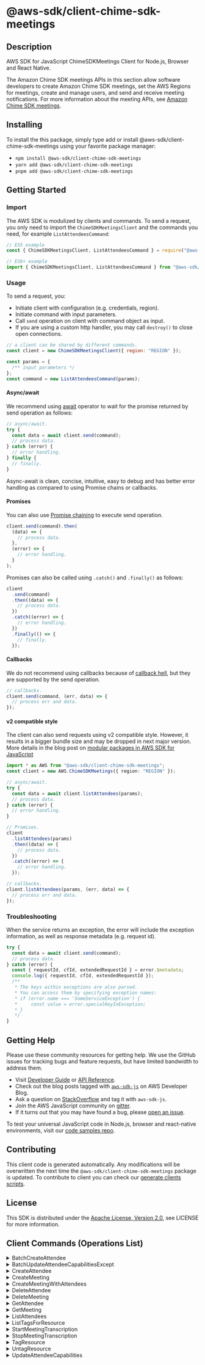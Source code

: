 <!-- generated file, do not edit directly -->

# @aws-sdk/client-chime-sdk-meetings

## Description

AWS SDK for JavaScript ChimeSDKMeetings Client for Node.js, Browser and React Native.

<p>The Amazon Chime SDK meetings APIs in this section allow software developers to create Amazon Chime SDK meetings, set the AWS Regions for meetings, create and manage users, and send and
receive meeting notifications. For more information about the meeting APIs, see
<a href="https://docs.aws.amazon.com/chime/latest/APIReference/API_Operations_Amazon_Chime_SDK_Meetings.html">Amazon Chime SDK meetings</a>.</p>

## Installing

To install the this package, simply type add or install @aws-sdk/client-chime-sdk-meetings
using your favorite package manager:

- `npm install @aws-sdk/client-chime-sdk-meetings`
- `yarn add @aws-sdk/client-chime-sdk-meetings`
- `pnpm add @aws-sdk/client-chime-sdk-meetings`

## Getting Started

### Import

The AWS SDK is modulized by clients and commands.
To send a request, you only need to import the `ChimeSDKMeetingsClient` and
the commands you need, for example `ListAttendeesCommand`:

```js
// ES5 example
const { ChimeSDKMeetingsClient, ListAttendeesCommand } = require("@aws-sdk/client-chime-sdk-meetings");
```

```ts
// ES6+ example
import { ChimeSDKMeetingsClient, ListAttendeesCommand } from "@aws-sdk/client-chime-sdk-meetings";
```

### Usage

To send a request, you:

- Initiate client with configuration (e.g. credentials, region).
- Initiate command with input parameters.
- Call `send` operation on client with command object as input.
- If you are using a custom http handler, you may call `destroy()` to close open connections.

```js
// a client can be shared by different commands.
const client = new ChimeSDKMeetingsClient({ region: "REGION" });

const params = {
  /** input parameters */
};
const command = new ListAttendeesCommand(params);
```

#### Async/await

We recommend using [await](https://developer.mozilla.org/en-US/docs/Web/JavaScript/Reference/Operators/await)
operator to wait for the promise returned by send operation as follows:

```js
// async/await.
try {
  const data = await client.send(command);
  // process data.
} catch (error) {
  // error handling.
} finally {
  // finally.
}
```

Async-await is clean, concise, intuitive, easy to debug and has better error handling
as compared to using Promise chains or callbacks.

#### Promises

You can also use [Promise chaining](https://developer.mozilla.org/en-US/docs/Web/JavaScript/Guide/Using_promises#chaining)
to execute send operation.

```js
client.send(command).then(
  (data) => {
    // process data.
  },
  (error) => {
    // error handling.
  }
);
```

Promises can also be called using `.catch()` and `.finally()` as follows:

```js
client
  .send(command)
  .then((data) => {
    // process data.
  })
  .catch((error) => {
    // error handling.
  })
  .finally(() => {
    // finally.
  });
```

#### Callbacks

We do not recommend using callbacks because of [callback hell](http://callbackhell.com/),
but they are supported by the send operation.

```js
// callbacks.
client.send(command, (err, data) => {
  // process err and data.
});
```

#### v2 compatible style

The client can also send requests using v2 compatible style.
However, it results in a bigger bundle size and may be dropped in next major version. More details in the blog post
on [modular packages in AWS SDK for JavaScript](https://aws.amazon.com/blogs/developer/modular-packages-in-aws-sdk-for-javascript/)

```ts
import * as AWS from "@aws-sdk/client-chime-sdk-meetings";
const client = new AWS.ChimeSDKMeetings({ region: "REGION" });

// async/await.
try {
  const data = await client.listAttendees(params);
  // process data.
} catch (error) {
  // error handling.
}

// Promises.
client
  .listAttendees(params)
  .then((data) => {
    // process data.
  })
  .catch((error) => {
    // error handling.
  });

// callbacks.
client.listAttendees(params, (err, data) => {
  // process err and data.
});
```

### Troubleshooting

When the service returns an exception, the error will include the exception information,
as well as response metadata (e.g. request id).

```js
try {
  const data = await client.send(command);
  // process data.
} catch (error) {
  const { requestId, cfId, extendedRequestId } = error.$metadata;
  console.log({ requestId, cfId, extendedRequestId });
  /**
   * The keys within exceptions are also parsed.
   * You can access them by specifying exception names:
   * if (error.name === 'SomeServiceException') {
   *     const value = error.specialKeyInException;
   * }
   */
}
```

## Getting Help

Please use these community resources for getting help.
We use the GitHub issues for tracking bugs and feature requests, but have limited bandwidth to address them.

- Visit [Developer Guide](https://docs.aws.amazon.com/sdk-for-javascript/v3/developer-guide/welcome.html)
  or [API Reference](https://docs.aws.amazon.com/AWSJavaScriptSDK/v3/latest/index.html).
- Check out the blog posts tagged with [`aws-sdk-js`](https://aws.amazon.com/blogs/developer/tag/aws-sdk-js/)
  on AWS Developer Blog.
- Ask a question on [StackOverflow](https://stackoverflow.com/questions/tagged/aws-sdk-js) and tag it with `aws-sdk-js`.
- Join the AWS JavaScript community on [gitter](https://gitter.im/aws/aws-sdk-js-v3).
- If it turns out that you may have found a bug, please [open an issue](https://github.com/aws/aws-sdk-js-v3/issues/new/choose).

To test your universal JavaScript code in Node.js, browser and react-native environments,
visit our [code samples repo](https://github.com/aws-samples/aws-sdk-js-tests).

## Contributing

This client code is generated automatically. Any modifications will be overwritten the next time the `@aws-sdk/client-chime-sdk-meetings` package is updated.
To contribute to client you can check our [generate clients scripts](https://github.com/aws/aws-sdk-js-v3/tree/main/scripts/generate-clients).

## License

This SDK is distributed under the
[Apache License, Version 2.0](http://www.apache.org/licenses/LICENSE-2.0),
see LICENSE for more information.

## Client Commands (Operations List)

<details>
<summary>
BatchCreateAttendee
</summary>

[Command API Reference](https://docs.aws.amazon.com/AWSJavaScriptSDK/v3/latest/clients/client-chime-sdk-meetings/classes/batchcreateattendeecommand.html) / [Input](https://docs.aws.amazon.com/AWSJavaScriptSDK/v3/latest/clients/client-chime-sdk-meetings/interfaces/batchcreateattendeecommandinput.html) / [Output](https://docs.aws.amazon.com/AWSJavaScriptSDK/v3/latest/clients/client-chime-sdk-meetings/interfaces/batchcreateattendeecommandoutput.html)

</details>
<details>
<summary>
BatchUpdateAttendeeCapabilitiesExcept
</summary>

[Command API Reference](https://docs.aws.amazon.com/AWSJavaScriptSDK/v3/latest/clients/client-chime-sdk-meetings/classes/batchupdateattendeecapabilitiesexceptcommand.html) / [Input](https://docs.aws.amazon.com/AWSJavaScriptSDK/v3/latest/clients/client-chime-sdk-meetings/interfaces/batchupdateattendeecapabilitiesexceptcommandinput.html) / [Output](https://docs.aws.amazon.com/AWSJavaScriptSDK/v3/latest/clients/client-chime-sdk-meetings/interfaces/batchupdateattendeecapabilitiesexceptcommandoutput.html)

</details>
<details>
<summary>
CreateAttendee
</summary>

[Command API Reference](https://docs.aws.amazon.com/AWSJavaScriptSDK/v3/latest/clients/client-chime-sdk-meetings/classes/createattendeecommand.html) / [Input](https://docs.aws.amazon.com/AWSJavaScriptSDK/v3/latest/clients/client-chime-sdk-meetings/interfaces/createattendeecommandinput.html) / [Output](https://docs.aws.amazon.com/AWSJavaScriptSDK/v3/latest/clients/client-chime-sdk-meetings/interfaces/createattendeecommandoutput.html)

</details>
<details>
<summary>
CreateMeeting
</summary>

[Command API Reference](https://docs.aws.amazon.com/AWSJavaScriptSDK/v3/latest/clients/client-chime-sdk-meetings/classes/createmeetingcommand.html) / [Input](https://docs.aws.amazon.com/AWSJavaScriptSDK/v3/latest/clients/client-chime-sdk-meetings/interfaces/createmeetingcommandinput.html) / [Output](https://docs.aws.amazon.com/AWSJavaScriptSDK/v3/latest/clients/client-chime-sdk-meetings/interfaces/createmeetingcommandoutput.html)

</details>
<details>
<summary>
CreateMeetingWithAttendees
</summary>

[Command API Reference](https://docs.aws.amazon.com/AWSJavaScriptSDK/v3/latest/clients/client-chime-sdk-meetings/classes/createmeetingwithattendeescommand.html) / [Input](https://docs.aws.amazon.com/AWSJavaScriptSDK/v3/latest/clients/client-chime-sdk-meetings/interfaces/createmeetingwithattendeescommandinput.html) / [Output](https://docs.aws.amazon.com/AWSJavaScriptSDK/v3/latest/clients/client-chime-sdk-meetings/interfaces/createmeetingwithattendeescommandoutput.html)

</details>
<details>
<summary>
DeleteAttendee
</summary>

[Command API Reference](https://docs.aws.amazon.com/AWSJavaScriptSDK/v3/latest/clients/client-chime-sdk-meetings/classes/deleteattendeecommand.html) / [Input](https://docs.aws.amazon.com/AWSJavaScriptSDK/v3/latest/clients/client-chime-sdk-meetings/interfaces/deleteattendeecommandinput.html) / [Output](https://docs.aws.amazon.com/AWSJavaScriptSDK/v3/latest/clients/client-chime-sdk-meetings/interfaces/deleteattendeecommandoutput.html)

</details>
<details>
<summary>
DeleteMeeting
</summary>

[Command API Reference](https://docs.aws.amazon.com/AWSJavaScriptSDK/v3/latest/clients/client-chime-sdk-meetings/classes/deletemeetingcommand.html) / [Input](https://docs.aws.amazon.com/AWSJavaScriptSDK/v3/latest/clients/client-chime-sdk-meetings/interfaces/deletemeetingcommandinput.html) / [Output](https://docs.aws.amazon.com/AWSJavaScriptSDK/v3/latest/clients/client-chime-sdk-meetings/interfaces/deletemeetingcommandoutput.html)

</details>
<details>
<summary>
GetAttendee
</summary>

[Command API Reference](https://docs.aws.amazon.com/AWSJavaScriptSDK/v3/latest/clients/client-chime-sdk-meetings/classes/getattendeecommand.html) / [Input](https://docs.aws.amazon.com/AWSJavaScriptSDK/v3/latest/clients/client-chime-sdk-meetings/interfaces/getattendeecommandinput.html) / [Output](https://docs.aws.amazon.com/AWSJavaScriptSDK/v3/latest/clients/client-chime-sdk-meetings/interfaces/getattendeecommandoutput.html)

</details>
<details>
<summary>
GetMeeting
</summary>

[Command API Reference](https://docs.aws.amazon.com/AWSJavaScriptSDK/v3/latest/clients/client-chime-sdk-meetings/classes/getmeetingcommand.html) / [Input](https://docs.aws.amazon.com/AWSJavaScriptSDK/v3/latest/clients/client-chime-sdk-meetings/interfaces/getmeetingcommandinput.html) / [Output](https://docs.aws.amazon.com/AWSJavaScriptSDK/v3/latest/clients/client-chime-sdk-meetings/interfaces/getmeetingcommandoutput.html)

</details>
<details>
<summary>
ListAttendees
</summary>

[Command API Reference](https://docs.aws.amazon.com/AWSJavaScriptSDK/v3/latest/clients/client-chime-sdk-meetings/classes/listattendeescommand.html) / [Input](https://docs.aws.amazon.com/AWSJavaScriptSDK/v3/latest/clients/client-chime-sdk-meetings/interfaces/listattendeescommandinput.html) / [Output](https://docs.aws.amazon.com/AWSJavaScriptSDK/v3/latest/clients/client-chime-sdk-meetings/interfaces/listattendeescommandoutput.html)

</details>
<details>
<summary>
ListTagsForResource
</summary>

[Command API Reference](https://docs.aws.amazon.com/AWSJavaScriptSDK/v3/latest/clients/client-chime-sdk-meetings/classes/listtagsforresourcecommand.html) / [Input](https://docs.aws.amazon.com/AWSJavaScriptSDK/v3/latest/clients/client-chime-sdk-meetings/interfaces/listtagsforresourcecommandinput.html) / [Output](https://docs.aws.amazon.com/AWSJavaScriptSDK/v3/latest/clients/client-chime-sdk-meetings/interfaces/listtagsforresourcecommandoutput.html)

</details>
<details>
<summary>
StartMeetingTranscription
</summary>

[Command API Reference](https://docs.aws.amazon.com/AWSJavaScriptSDK/v3/latest/clients/client-chime-sdk-meetings/classes/startmeetingtranscriptioncommand.html) / [Input](https://docs.aws.amazon.com/AWSJavaScriptSDK/v3/latest/clients/client-chime-sdk-meetings/interfaces/startmeetingtranscriptioncommandinput.html) / [Output](https://docs.aws.amazon.com/AWSJavaScriptSDK/v3/latest/clients/client-chime-sdk-meetings/interfaces/startmeetingtranscriptioncommandoutput.html)

</details>
<details>
<summary>
StopMeetingTranscription
</summary>

[Command API Reference](https://docs.aws.amazon.com/AWSJavaScriptSDK/v3/latest/clients/client-chime-sdk-meetings/classes/stopmeetingtranscriptioncommand.html) / [Input](https://docs.aws.amazon.com/AWSJavaScriptSDK/v3/latest/clients/client-chime-sdk-meetings/interfaces/stopmeetingtranscriptioncommandinput.html) / [Output](https://docs.aws.amazon.com/AWSJavaScriptSDK/v3/latest/clients/client-chime-sdk-meetings/interfaces/stopmeetingtranscriptioncommandoutput.html)

</details>
<details>
<summary>
TagResource
</summary>

[Command API Reference](https://docs.aws.amazon.com/AWSJavaScriptSDK/v3/latest/clients/client-chime-sdk-meetings/classes/tagresourcecommand.html) / [Input](https://docs.aws.amazon.com/AWSJavaScriptSDK/v3/latest/clients/client-chime-sdk-meetings/interfaces/tagresourcecommandinput.html) / [Output](https://docs.aws.amazon.com/AWSJavaScriptSDK/v3/latest/clients/client-chime-sdk-meetings/interfaces/tagresourcecommandoutput.html)

</details>
<details>
<summary>
UntagResource
</summary>

[Command API Reference](https://docs.aws.amazon.com/AWSJavaScriptSDK/v3/latest/clients/client-chime-sdk-meetings/classes/untagresourcecommand.html) / [Input](https://docs.aws.amazon.com/AWSJavaScriptSDK/v3/latest/clients/client-chime-sdk-meetings/interfaces/untagresourcecommandinput.html) / [Output](https://docs.aws.amazon.com/AWSJavaScriptSDK/v3/latest/clients/client-chime-sdk-meetings/interfaces/untagresourcecommandoutput.html)

</details>
<details>
<summary>
UpdateAttendeeCapabilities
</summary>

[Command API Reference](https://docs.aws.amazon.com/AWSJavaScriptSDK/v3/latest/clients/client-chime-sdk-meetings/classes/updateattendeecapabilitiescommand.html) / [Input](https://docs.aws.amazon.com/AWSJavaScriptSDK/v3/latest/clients/client-chime-sdk-meetings/interfaces/updateattendeecapabilitiescommandinput.html) / [Output](https://docs.aws.amazon.com/AWSJavaScriptSDK/v3/latest/clients/client-chime-sdk-meetings/interfaces/updateattendeecapabilitiescommandoutput.html)

</details>

